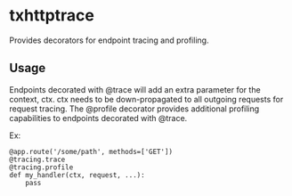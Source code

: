 # txhttptrace

Provides decorators for endpoint tracing and profiling.

## Usage
Endpoints decorated with @trace will add an extra parameter for the 
context, ctx. ctx needs to be down-propagated to all outgoing requests 
for request tracing.
The @profile decorator provides additional profiling capabilities to 
endpoints decorated with @trace.

Ex:
```
@app.route('/some/path', methods=['GET'])
@tracing.trace
@tracing.profile
def my_handler(ctx, request, ...):
    pass
```